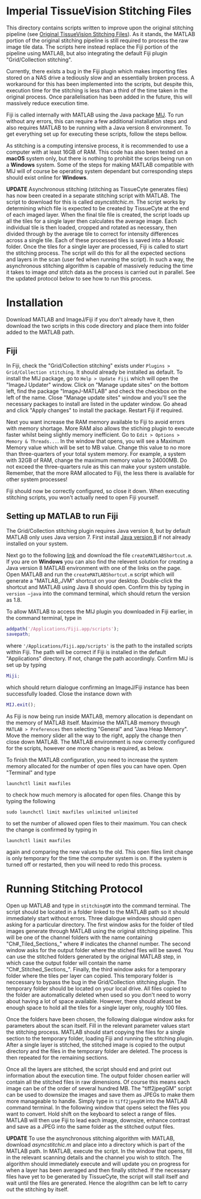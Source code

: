 # Imperial TissueVision Stitching Files

This directory contains scripts written to improve upon the original stitching pipeline (see [Original TissueVision Stitching Files](https://github.com/gm515/ImperialTissueCyte/tree/master/Original_TissueVision_Stitching_Files)). As it stands, the MATLAB portion of the original stitching pipeline is still required to process the raw image tile data. The scripts here instead replace the Fiji portion of the pipeline using MATLAB, but also integrating the default Fiji plugin "Grid/Collection stitching".

Currently, there exists a bug in the Fiji plugin which makes importing files stored on a NAS drive a tediously slow and an essentially broken process. A workaround for this has been implemented into the scripts, but despite this, execution time for the stitching is less than a third of the time taken in the original process. Once parallelisation has been added in the future, this will massively reduce execution time.

Fiji is called internally with MATLAB using the Java package [MIJ](http://bigwww.epfl.ch/sage/soft/mij/). To run without any errors, this can require a few additional installation steps and also requires MATLAB to be running with a Java version 8 environment. To get everything set up for executing these scripts, follow the steps bellow. 

As stitching is a computing intensive process, it is recommended to use a computer with at least 16GB of RAM. This code has also been tested on a **macOS** system only, but there is nothing to prohibit the scrips being run on a **Windows** system. Some of the steps for making MATLAB compatible with MIJ will of course be operating system dependant but corresponding steps should exist online for **Windows**. 

**UPDATE** Asynchronous stitching (stitching as TissueCyte generates files) has now been created in a separate stitching script with MATLAB. The script to download for this is called _asyncstitchic.m_. The script works by determining which file is expected to be created by TissueCyte at the end of each imaged layer. When the final tile file is created, the script loads up all the tiles for a single layer then calculates the average image. Each individual tile is then loaded, cropped and rotated as necessary, then divided through by the average tile to correct for intensity differences across a single tile. Each of these processed tiles is saved into a Mosaic folder. Once the tiles for a single layer are processed, Fiji is called to start the stitching process. The script will do this for all the expected sections and layers in the scan (user fed when running the script). In such a way, the asynchronous stitching algorithm is capable of massively reducing the time it takes to image _and_ stitch data as the process is carried out in parallel. See the updated protocol below to see how to run this process.

# Installation

Download MATLAB and ImageJ/Fiji if you don't already have it, then download the two scripts in this code directory and place them into folder added to the MATLAB path.

## Fiji

In Fiji, check the "Grid/Collection stitching" exists under `Plugins > Grid/Collection stitching`. It should already be installed as default. To install the MIJ package, go to `Help > Update Fiji` which will open the "ImageJ Updater" window. Click on "Manage update sites" on the bottom left, find the package "ImageJ-MATLAB" and check the checkbox on the left of the name. Close "Manage update sites" window and you'll see the necessary packages to install are listed in the updater window. Go ahead and click "Apply changes" to install the package. Restart Fiji if required.

Next you want increase the RAM memory available to Fiji to avoid errors with memory shortage. More RAM also allows the stiching plugin to execute faster whilst being slightly memory inefficient. Go to `Edit > Options > Memory & Threads...`. In the window that opens, you will see a Maximum Memory value which will be set to MB value. Change this value to no more than three-quarters of your total system memory. For example, a system with 32GB of RAM, change the maximum memory value to 24000MB. Do not exceed the three-quarters rule as this can make your system unstable. Remember, that the more RAM allocated to Fiji, the less there is available for other system processes!

Fiji should now be correctly configured, so close it down. When executing stitching scripts, you won't actually need to open Fiji yourself.

## Setting up MATLAB to run Fiji

The Grid/Collection stitching plugin requires Java version 8, but by default MATLAB only uses Java version 7. First install [Java version 8](https://java.com/en/download/) if not already installed on your system. 

Next go to the following [link](http://uk.mathworks.com/matlabcentral/answers/103056-how-do-i-change-the-java-virtual-machine-jvm-that-matlab-is-using-for-mac-os) and download the file `createMATLABShortcut.m`. If you are on **Windows** you can also find the relevent solution for creating a Java version 8 MATLAB environment with one of the links on the page. Open MATLAB and run the `createMATLABShortcut.m` script which will generate a "MATLAB_JVM" shortcut on your desktop. Double-click the shortcut and MATLAB using Java 8 should open. Confirm this by typing in `version –java` into the command terminal, which should return the version as 1.8.

To allow MATLAB to access the MIJ plugin you downloaded in Fiji earlier, in the command terminal, type in
```matlab
addpath('/Applications/Fiji.app/scripts');
savepath;
```
where `'/Applications/Fiji.app/scripts'` is the path to the installed scripts within Fiji. The path will be correct if Fiji is installed in the default "Applications" directory. If not, change the path accordingly. Confirm MIJ is set up by typing
```matlab
Miji;
```
which should return dialogue confirming an ImageJ/Fiji instance has been successfully loaded. Close the instance down with
```matlab
MIJ.exit();
```

As Fiji is now being run inside MATLAB, memory allocation is dependant on the memory of MATLAB itself. Maximise the MATLAB memory through `MATLAB > Preferences` then selecting "General" and "Java Heap Memory". Move the memory slider all the way to the right, apply the change then close down MATLAB. The MATLAB environment is now correctly configured for the scripts, however one more change is required, as below.

To finish the MATLAB configuration, you need to increase the system memory allocated for the number of open files you can have open. Open "Terminal" and type
```unix
launchctl limit maxfiles
```
to check how much memory is allocated for open files. Change this by typing the following
```unix
sudo launchctl limit maxfiles unlimited unlimited
```
to set the number of allowed open files to their maximum. You can check the change is confirmed by typing in
```unix
launchctl limit maxfiles 
```
again and comparing the new values to the old. This open files limit change is only temporary for the time the computer system is on. If the system is turned off or restarted, then you will need to redo this process.

# Running Stitching Protocol

Open up MATLAB and type in `stitchingGM` into the command terminal. The script should be located in a folder linked to the MATLAB path so it should immediately start without errors. Three dialogue windows should open asking for a particular directory. The first window asks for the folder of tiled images generate through MATLAB using the original stitching pipeline. This will be one of the channel folders with the name containing "Ch#\_Tiled_Sections_" where # indicates the channel number. The second window asks for the output folder where the stiched files will be saved. You can use the stitched folders generated by the original MATLAB step, in which case the output folder will contain the name "Ch#\_Stitched_Sections_". Finally, the third window asks for a temporary folder where the tiles per layer can copied. This temporary folder is neccessary to bypass the bug in the Grid/Collection stitching plugin. The temporary folder should be located on your local drive. All files copied to the folder are automatically deleted when used so you don't need to worry about having a lot of space available. However, there should atleast be enough space to hold all the tiles for a single layer only, roughly 100 files.

Once the folders have been chosen, the following dialogue window asks for parameters about the scan itself. Fill in the relevant parameter values start the stitching process. MATLAB should start copying the files for a single section to the temporary folder, loading Fiji and running the stitching plugin. After a single layer is stitched, the stitched image is copied to the output directory and the files in the temporary folder are deleted. The process is then repeated for the remaining sections. 

Once all the layers are stitched, the script should end and print out information about the execution time. The output folder chosen earlier will contain all the stitched files in raw dimensions. Of course this means each image can be of the order of several hundred MB. The "tiff2jpegGM" script can be used to downsize the images and save them as JPEGs to make them more manageable to handle. Simply type in `tiff2jpegGM` into the MATLAB command terminal. In the following window that opens select the files you want to convert. Hold shift on the keyboard to select a range of files. MATLAB will then use Fiji to lead each image, downsize, enhance contrast and save as a JPEG into the same folder as the stitched output files.

**UPDATE** To use the asynchronous stitching algorithm with MATLAB, download _asyncstitchic.m_ and place into a directory which is part of the MATLAB path. In MATLAB, execute the script. In the window that opens, fill in the relevant scanning details and the channel you wish to stitch. The algorithm should immediately execute and will update you on progress for when a layer has been averaged and then finally stitched. If the necessary files have yet to be generated by TissueCyte, the script will stall itself and wait until the files are generated. Hence the alogrithm can be left to carry out the stitching by itself.
